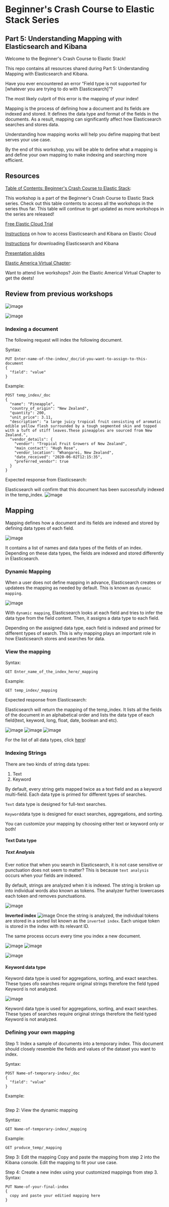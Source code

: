 # Beginner's Crash Course to Elastic Stack Series
## Part 5: Understanding Mapping with Elasticsearch and Kibana
Welcome to the Beginner's Crash Course to Elastic Stack!

This repo contains all resources shared during Part 5: Understanding Mapping with Elasticsearch and Kibana.

Have you ever encountered an error “Field type is not supported for [whatever you are trying to do with Elasticsearch]”?

The most likely culprit of this error is the mapping of your index!

Mapping is the process of defining how a document and its fields are indexed and stored. It defines the data type and format of the fields in the documents. As a result, mapping can significantly affect how Elasticsearch searches and stores data.

Understanding how mapping works will help you define mapping that best serves your use case.

By the end of this workshop, you will be able to define what a mapping is and define your own mapping to make indexing and searching more efficient. 

## Resources

[Table of Contents: Beginner's Crash Course to Elastic Stack](https://github.com/LisaHJung/Beginners-Crash-Course-to-the-Elastic-Stack-Series): 

This workshop is a part of the Beginner's Crash Course to Elastic Stack series. Check out this table contents to access all the workshops in the series thus far. This table will continue to get updated as more workshops in the series are released! 

[Free Elastic Cloud Trial](https://ela.st/elastic-beginners)

[Instructions](https://dev.to/lisahjung/beginner-s-guide-to-setting-up-elasticsearch-and-kibana-with-elastic-cloud-1joh) on how to access Elasticsearch and Kibana on Elastic Cloud

[Instructions](https://dev.to/elastic/downloading-elasticsearch-and-kibana-macos-linux-and-windows-1mmo) for downloading Elasticsearch and Kibana

[Presentation slides]()

[Elastic America Virtual Chapter](https://community.elastic.co/amer-virtual/): 

Want to attend live workshops? Join the Elastic Americal Virtual Chapter to get the deets!

## Review from previous workshops
![image](https://user-images.githubusercontent.com/60980933/120677555-6e320180-c454-11eb-890b-b2a7c1d61618.png)

![image](https://user-images.githubusercontent.com/60980933/121091155-ccd5e300-c7a6-11eb-8afb-766c6723fa0d.png)

### Indexing a document
The following request will index the following document.  

Syntax: 
```
PUT Enter-name-of-the-index/_doc/id-you-want-to-assign-to-this-document
{
  "field": "value"
}
```
Example: 
```
POST temp_index/_doc
{
  "name": "Pineapple",
  "country_of_origin": "New Zealand",
  "quantity": 200,
  "unit_price": 3.11,
  "description": "a large juicy tropical fruit consisting of aromatic edible yellow flesh surrounded by a tough segmented skin and topped with a tuft of stiff leaves.These pineapples are sourced from New Zealand.",
  "vendor_details": {
    "vendor": "Tropical Fruit Growers of New Zealand",
    "main_contact": "Hugh Rose",
    "vendor_location": "Whangarei, New Zealand",
    "date_received": "2020-06-02T12:15:35",
    "preferred_vendor": true
  }
}
```
Expected response from Elasticsearch:

Elasticsearch will confirm that this document has been successfully indexed in the temp_index. 
![image](https://user-images.githubusercontent.com/60980933/120387213-d5ca3e80-c2e6-11eb-8ca8-731222174724.png)

## Mapping
Mapping defines how a document and its fields are indexed and stored by defining data types of each field.  

![image](https://user-images.githubusercontent.com/60980933/121094344-bda56400-c7ab-11eb-968a-4cb247757c1e.png)

It contains a list of names and data types of the fields of an index. Depending on these data types, the fields are indexed and stored differently in Elasticsearch.  

### Dynamic Mapping
When a user does not define mapping in advance, Elasticsearch creates or updatees the mapping as needed by default. This is known as `dynamic mapping`. 

![image](https://user-images.githubusercontent.com/60980933/120688263-1e593780-c460-11eb-9963-87ac8689e2fc.png)

With `dynamic mapping`, Elasticsearch looks at each field and tries to infer the data type from the field content. Then, it assigns a data type to each field. 

Depending on the assigned data type, each field is indexed and primed for different types of search. This is why mapping plays an important role in how Elasticsearch stores and searches for data. 

### View the mapping 
Syntax:
```
GET Enter_name_of_the_index_here/_mapping
```
Example:
```
GET temp_index/_mapping
```
Expected response from Elasticsearch:

Elasticsearch will return the mapping of the temp_index. It lists all the fields of the document in an alphabetical order and lists the data type of each field(text, keyword, long, float, date, boolean and etc). 

![image](https://user-images.githubusercontent.com/60980933/121097045-98ffbb00-c7b0-11eb-824d-20d01f7ade75.png)
![image](https://user-images.githubusercontent.com/60980933/121097085-a9b03100-c7b0-11eb-9ffb-f5106bbcd0fb.png)
![image](https://user-images.githubusercontent.com/60980933/121097110-b3399900-c7b0-11eb-8e8e-4ffe9a1b3551.png)

For the list of all data types, click [here](https://www.elastic.co/guide/en/elasticsearch/reference/current/mapping-types.html)!

### Indexing Strings 
There are two kinds of string data types:
1. Text
2. Keyword

By default, every string gets mapped twice as a text field and as a keyword multi-field. Each data type is primed for different types of searches. 

`Text` data type is designed for full-text searches. 

`Keyword`data type is designed for exact searches, aggregations, and sorting.

You can customize your mapping by choosing either text or keyword only or both! 

#### Text Data type
##### Text Analysis
Ever notice that when you search in Elasticsearch, it is not case sensitive or punctuation does not seem to matter? This is because `text analysis` occurs when your fields are indexed. 

By default, strings are analyzed when it is indexed. The string is broken up into individual words also known as tokens. The analyzer further lowercases each token and removes punctuations. 

![image](https://user-images.githubusercontent.com/60980933/120847933-672cf100-c531-11eb-9b9c-522c354b0e10.png)

**Inverted index**
![image](https://user-images.githubusercontent.com/60980933/120848012-7ad85780-c531-11eb-86c4-e972cfb3abb2.png)
Once the string is analyzed, the individual tokens are stored in a sorted list known as the `inverted index`. Each unique token is stored in the index with its relevant ID. 

The same process occurs every time you index a new document. 

![image](https://user-images.githubusercontent.com/60980933/120848060-8c216400-c531-11eb-9fed-6cfd5b50d7c8.png)
![image](https://user-images.githubusercontent.com/60980933/120851449-14096d00-c536-11eb-88d6-08add98441db.png)

![image](https://user-images.githubusercontent.com/60980933/120851817-985bf000-c536-11eb-8e5e-3c54b4304258.png)

#### Keyword data type
Keyword data type is used for aggregations, sorting, and exact searches. These types ofo searches require original strings therefore the field typed Keyword is not analyzed. 

![image](https://user-images.githubusercontent.com/60980933/120907913-d7676f80-c622-11eb-8351-8c79894b9eae.png)

Keyword data type is used for aggregations, sorting, and exact searches. These types of searches require original strings therefore the field typed Keyword is not analyzed. 

### Defining your own mapping
Step 1: Index a sample of documents into a temporary index. 
This document should closely resemble the fields and values of the dataset you want to index. 

Syntax:
```
POST Name-of-temporary-index/_doc
{
  "field": "value"
}
```

Example:
```
```
Step 2: View the dynamic mapping 

Syntax:
```
GET Name-of-temporary-index/_mapping
```

Example:
```
GET produce_temp/_mapping
```
Step 3: Edit the mapping
Copy and paste the mapping from step 2 into the Kibana console. Edit the mapping to fit your use case. 

Step 4: Create a new index using your customized mappings from step 3. 
Syntax:
```
PUT Name-of-your-final-index
{
  copy and paste your editied mapping here
}
```
